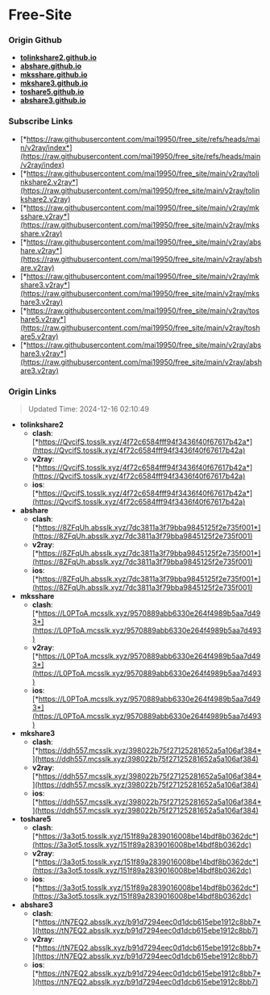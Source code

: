 # Free-Site

### Origin Github

- [**tolinkshare2.github.io**](https://github.com/tolinkshare2/tolinkshare2.github.io)
- [**abshare.github.io**](https://github.com/abshare/abshare.github.io)
- [**mksshare.github.io**](https://github.com/mksshare/mksshare.github.io)
- [**mkshare3.github.io**](https://github.com/mkshare3/mkshare3.github.io)
- [**toshare5.github.io**](https://github.com/toshare5/toshare5.github.io)
- [**abshare3.github.io**](https://github.com/abshare3/abshare3.github.io)

### Subscribe Links

- [*https://raw.githubusercontent.com/mai19950/free_site/refs/heads/main/v2ray/index*](https://raw.githubusercontent.com/mai19950/free_site/refs/heads/main/v2ray/index)
- [*https://raw.githubusercontent.com/mai19950/free_site/main/v2ray/tolinkshare2.v2ray*](https://raw.githubusercontent.com/mai19950/free_site/main/v2ray/tolinkshare2.v2ray)
- [*https://raw.githubusercontent.com/mai19950/free_site/main/v2ray/mksshare.v2ray*](https://raw.githubusercontent.com/mai19950/free_site/main/v2ray/mksshare.v2ray)
- [*https://raw.githubusercontent.com/mai19950/free_site/main/v2ray/abshare.v2ray*](https://raw.githubusercontent.com/mai19950/free_site/main/v2ray/abshare.v2ray)
- [*https://raw.githubusercontent.com/mai19950/free_site/main/v2ray/mkshare3.v2ray*](https://raw.githubusercontent.com/mai19950/free_site/main/v2ray/mkshare3.v2ray)
- [*https://raw.githubusercontent.com/mai19950/free_site/main/v2ray/toshare5.v2ray*](https://raw.githubusercontent.com/mai19950/free_site/main/v2ray/toshare5.v2ray)
- [*https://raw.githubusercontent.com/mai19950/free_site/main/v2ray/abshare3.v2ray*](https://raw.githubusercontent.com/mai19950/free_site/main/v2ray/abshare3.v2ray)

### Origin Links

> Updated Time: 2024-12-16 02:10:49

- **tolinkshare2**
  - **clash**: [*https://QvcifS.tosslk.xyz/4f72c6584fff94f3436f40f67617b42a*](https://QvcifS.tosslk.xyz/4f72c6584fff94f3436f40f67617b42a)
  - **v2ray**: [*https://QvcifS.tosslk.xyz/4f72c6584fff94f3436f40f67617b42a*](https://QvcifS.tosslk.xyz/4f72c6584fff94f3436f40f67617b42a)
  - **ios**: [*https://QvcifS.tosslk.xyz/4f72c6584fff94f3436f40f67617b42a*](https://QvcifS.tosslk.xyz/4f72c6584fff94f3436f40f67617b42a)
- **abshare**
  - **clash**: [*https://8ZFqUh.absslk.xyz/7dc3811a3f79bba9845125f2e735f001*](https://8ZFqUh.absslk.xyz/7dc3811a3f79bba9845125f2e735f001)
  - **v2ray**: [*https://8ZFqUh.absslk.xyz/7dc3811a3f79bba9845125f2e735f001*](https://8ZFqUh.absslk.xyz/7dc3811a3f79bba9845125f2e735f001)
  - **ios**: [*https://8ZFqUh.absslk.xyz/7dc3811a3f79bba9845125f2e735f001*](https://8ZFqUh.absslk.xyz/7dc3811a3f79bba9845125f2e735f001)
- **mksshare**
  - **clash**: [*https://L0PToA.mcsslk.xyz/9570889abb6330e264f4989b5aa7d493*](https://L0PToA.mcsslk.xyz/9570889abb6330e264f4989b5aa7d493)
  - **v2ray**: [*https://L0PToA.mcsslk.xyz/9570889abb6330e264f4989b5aa7d493*](https://L0PToA.mcsslk.xyz/9570889abb6330e264f4989b5aa7d493)
  - **ios**: [*https://L0PToA.mcsslk.xyz/9570889abb6330e264f4989b5aa7d493*](https://L0PToA.mcsslk.xyz/9570889abb6330e264f4989b5aa7d493)
- **mkshare3**
  - **clash**: [*https://ddh557.mcsslk.xyz/398022b75f27125281652a5a106af384*](https://ddh557.mcsslk.xyz/398022b75f27125281652a5a106af384)
  - **v2ray**: [*https://ddh557.mcsslk.xyz/398022b75f27125281652a5a106af384*](https://ddh557.mcsslk.xyz/398022b75f27125281652a5a106af384)
  - **ios**: [*https://ddh557.mcsslk.xyz/398022b75f27125281652a5a106af384*](https://ddh557.mcsslk.xyz/398022b75f27125281652a5a106af384)
- **toshare5**
  - **clash**: [*https://3a3ot5.tosslk.xyz/151f89a2839016008be14bdf8b0362dc*](https://3a3ot5.tosslk.xyz/151f89a2839016008be14bdf8b0362dc)
  - **v2ray**: [*https://3a3ot5.tosslk.xyz/151f89a2839016008be14bdf8b0362dc*](https://3a3ot5.tosslk.xyz/151f89a2839016008be14bdf8b0362dc)
  - **ios**: [*https://3a3ot5.tosslk.xyz/151f89a2839016008be14bdf8b0362dc*](https://3a3ot5.tosslk.xyz/151f89a2839016008be14bdf8b0362dc)
- **abshare3**
  - **clash**: [*https://tN7EQ2.absslk.xyz/b91d7294eec0d1dcb615ebe1912c8bb7*](https://tN7EQ2.absslk.xyz/b91d7294eec0d1dcb615ebe1912c8bb7)
  - **v2ray**: [*https://tN7EQ2.absslk.xyz/b91d7294eec0d1dcb615ebe1912c8bb7*](https://tN7EQ2.absslk.xyz/b91d7294eec0d1dcb615ebe1912c8bb7)
  - **ios**: [*https://tN7EQ2.absslk.xyz/b91d7294eec0d1dcb615ebe1912c8bb7*](https://tN7EQ2.absslk.xyz/b91d7294eec0d1dcb615ebe1912c8bb7)
